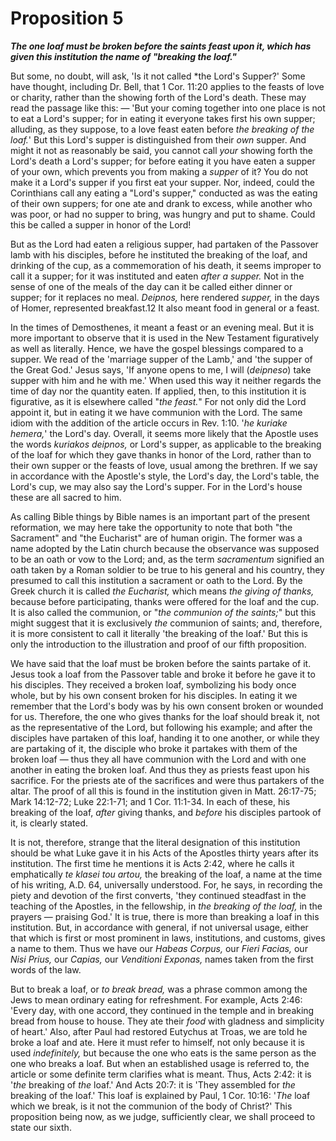 # Proposition 5

***The one loaf must be broken before the saints feast upon it, which has given this institution the name of "breaking the loaf."***

But some, no doubt, will ask, 'Is it not called *the Lord's Supper?' Some have thought, including Dr. Bell, that 1 Cor. 11:20 applies to the feasts of love or charity, rather than the showing forth of the Lord's death. These may read the passage like this: — 'But your coming together into one place is not to eat a Lord's supper; for in eating it everyone takes first his own supper; alluding, as they suppose, to a love feast eaten before *the breaking of the loaf.*' But this Lord's supper is distinguished from their *own* supper. And might it not as reasonably be said, you cannot call *your* showing forth the Lord's death a Lord's supper; for before eating it you have eaten a supper of your own, which prevents you from making a *supper* of it? You do not make it a Lord's supper if you first eat your supper. Nor, indeed, could the Corinthians call any eating a "Lord's supper," conducted as was the eating of their own suppers; for one ate and drank to excess, while another who was poor, or had no supper to bring, was hungry and put to shame. Could this be called a supper in honor of the Lord!

But as the Lord had eaten a religious supper, had partaken of the Passover lamb with his disciples, before he instituted the breaking of the loaf, and drinking of the cup, as a commemoration of his death, it seems improper to call it a supper; for it was instituted and eaten *after a supper.* Not in the sense of one of the meals of the day can it be called either dinner or supper; for it replaces no meal. *Deipnos,* here rendered *supper,* in the days of Homer, represented breakfast.12 It also meant food in general or a feast.

In the times of Demosthenes, it meant a feast or an evening meal. But it is more important to observe that it is used in the New Testament figuratively as well as literally. Hence, we have the gospel blessings compared to a supper. We read of the 'marriage supper of the Lamb,' and 'the supper of the Great God.' Jesus says, 'If anyone opens to me, I will (*deipneso*) take supper with him and he with me.' When used this way it neither regards the time of day nor the quantity eaten. If applied, then, to this institution it is figurative, as it is elsewhere called "*the feast.*" For not only did the Lord appoint it, but in eating it we have communion with the Lord. The same idiom with the addition of the article occurs in Rev. 1:10. '*he kuriake hemera,*' the Lord's day. Overall, it seems more likely that the Apostle uses the words *kuriakos deipnos,* or Lord's supper, as applicable to the breaking of the loaf for which they gave thanks in honor of the Lord, rather than to their own supper or the feasts of love, usual among the brethren. If we say in accordance with the Apostle's style, the Lord's day, the Lord's table, the Lord's cup, we may also say the Lord's supper. For in the Lord's house these are all sacred to him.

As calling Bible things by Bible names is an important part of the present reformation, we may here take the opportunity to note that both "the Sacrament" and "the Eucharist" are of human origin. The former was a name adopted by the Latin church because the observance was supposed to be an oath or vow to the Lord; and, as the term *sacramentum* signified an oath taken by a Roman soldier to be true to his general and his country, they presumed to call this institution a sacrament or oath to the Lord. By the Greek church it is called *the Eucharist,* which means *the giving of thanks,* because before participating, thanks were offered for the loaf and the cup. It is also called the communion, or "*the communion of the saints;*" but this might suggest that it is exclusively *the* communion of saints; and, therefore, it is more consistent to call it literally 'the breaking of the loaf.' But this is only the introduction to the illustration and proof of our fifth proposition.

We have said that the loaf must be broken before the saints partake of it. Jesus took a loaf from the Passover table and broke it before he gave it to his disciples. They received a broken loaf, symbolizing his body once whole, but by his own consent broken for his disciples. In eating it we remember that the Lord's body was by his own consent broken or wounded for us. Therefore, the one who gives thanks for the loaf should break it, not as the representative of the Lord, but following his example; and after the disciples have partaken of this loaf, handing it to one another, or while they are partaking of it, the disciple who broke it partakes with them of the broken loaf — thus they all have communion with the Lord and with one another in eating the broken loaf. And thus they as priests feast upon his sacrifice. For the priests ate of the sacrifices and were thus partakers of the altar. The proof of all this is found in the institution given in Matt. 26:17-75; Mark 14:12-72; Luke 22:1-71; and 1 Cor. 11:1-34. In each of these, his breaking of the loaf, *after* giving thanks, and *before* his disciples partook of it, is clearly stated.

It is not, therefore, strange that the literal designation of this institution should be what Luke gave it in his Acts of the Apostles thirty years after its institution. The first time he mentions it is Acts 2:42, where he calls it emphatically *te klasei tou artou,* the breaking of the loaf, a name at the time of his writing, A.D. 64, universally understood. For, he says, in recording the piety and devotion of the first converts, 'they continued steadfast in the teaching of the Apostles, in the fellowship, in *the breaking of the loaf,* in the prayers — praising God.' It is true, there is more than breaking a loaf in this institution. But, in accordance with general, if not universal usage, either that which is first or most prominent in laws, institutions, and customs, gives a name to them. Thus we have our *Habeas Corpus,* our *Fieri Facias,* our *Nisi Prius,* our *Capias,* our *Venditioni Exponas,* names taken from the first words of the law.

But to break a loaf, or *to break bread,* was a phrase common among the Jews to mean ordinary eating for refreshment. For example, Acts 2:46: 'Every day, with one accord, they continued in the temple and in breaking bread from house to house. They ate their *food* with gladness and simplicity of heart.' Also, after Paul had restored Eutychus at Troas, we are told he broke a loaf and ate. Here it must refer to himself, not only because it is used *indefinitely,* but because the one who eats is the same person as the one who breaks a loaf. But when an established usage is referred to, the article or some definite term clarifies what is meant. Thus, Acts 2:42: it is '*the* breaking of *the* loaf.' And Acts 20:7: it is 'They assembled for *the* breaking of the loaf.' This loaf is explained by Paul, 1 Cor. 10:16: '*The* loaf which we break, is it not the communion of the body of Christ?' This proposition being now, as we judge, sufficiently clear, we shall proceed to state our sixth.
